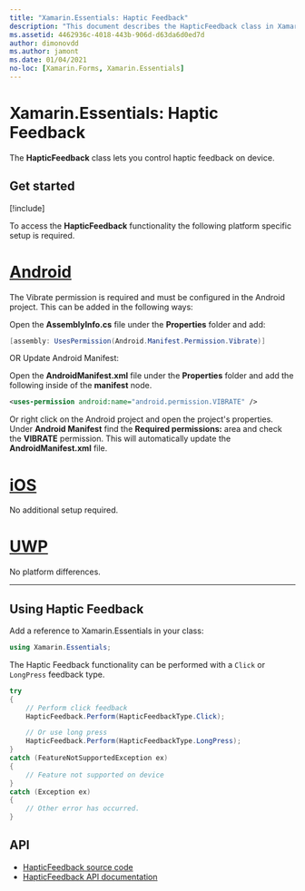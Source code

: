 ```yaml
---
title: "Xamarin.Essentials: Haptic Feedback"
description: "This document describes the HapticFeedback class in Xamarin.Essentials, which lets you control haptic feedback on device."
ms.assetid: 4462936c-4018-443b-906d-d63da6d0ed7d
author: dimonovdd
ms.author: jamont
ms.date: 01/04/2021
no-loc: [Xamarin.Forms, Xamarin.Essentials]
---
```


# Xamarin.Essentials: Haptic Feedback

The **HapticFeedback** class lets you control haptic feedback on device.

## Get started

[!include[](~/essentials/includes/get-started.md)]

To access the **HapticFeedback** functionality the following platform specific setup is required.

# [Android](#tab/android)

The Vibrate permission is required and must be configured in the Android project. This can be added in the following ways:

Open the **AssemblyInfo.cs** file under the **Properties** folder and add:

```csharp
[assembly: UsesPermission(Android.Manifest.Permission.Vibrate)]
```

OR Update Android Manifest:

Open the **AndroidManifest.xml** file under the **Properties** folder and add the following inside of the **manifest** node.

```xml
<uses-permission android:name="android.permission.VIBRATE" />
```

Or right click on the Android project and open the project's properties. Under **Android Manifest** find the **Required permissions:** area and check the **VIBRATE** permission. This will automatically update the **AndroidManifest.xml** file.

# [iOS](#tab/ios)

No additional setup required.

# [UWP](#tab/uwp)

No platform differences.

-----

## Using Haptic Feedback

Add a reference to Xamarin.Essentials in your class:

```csharp
using Xamarin.Essentials;
```

The Haptic Feedback functionality can be performed with a `Click` or `LongPress` feedback type.

```csharp
try
{
    // Perform click feedback
    HapticFeedback.Perform(HapticFeedbackType.Click);

    // Or use long press    
    HapticFeedback.Perform(HapticFeedbackType.LongPress);
}
catch (FeatureNotSupportedException ex)
{
    // Feature not supported on device
}
catch (Exception ex)
{
    // Other error has occurred.
}
```

## API

- [HapticFeedback source code](https://github.com/xamarin/Essentials/tree/main/Xamarin.Essentials/HapticFeedback)
- [HapticFeedback API documentation](xref:Xamarin.Essentials.HapticFeedback)
